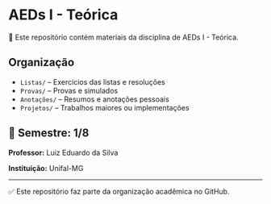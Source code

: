 # AEDs I - Teórica

📘 Este repositório contém materiais da disciplina de AEDs I - Teórica.

## Organização

- `Listas/` – Exercícios das listas e resoluções  
- `Provas/` – Provas e simulados  
- `Anotações/` – Resumos e anotações pessoais  
- `Projetos/` – Trabalhos maiores ou implementações

## 📅 Semestre: 1/8
**Professor:** Luiz Eduardo da Silva

**Instituição:** Unifal-MG

---

✅ Este repositório faz parte da organização acadêmica no GitHub.
